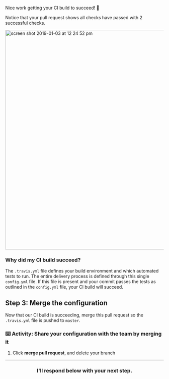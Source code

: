 Nice work getting your CI build to succeed! :tada:

Notice that your pull request shows all checks have passed with 2 successful checks.

<img width="696" alt="screen shot 2019-01-03 at 12 24 52 pm" src="https://user-images.githubusercontent.com/6351798/50661613-e7199000-0f60-11e9-8bbf-a81e9654ced8.png">

### Why did my CI build succeed?

The `.travis.yml` file defines your build environment and which automated tests to run. The entire delivery process is defined through this single `config.yml` file. If this file is present and your commit passes the tests as outlined in the `config.yml` file, your CI build will succeed.

## Step 3: Merge the configuration

Now that our CI build is succeeding, merge this pull request so the `.travis.yml` file is pushed to `master`.

### :keyboard: Activity: Share your configuration with the team by merging it

1. Click **merge pull request**, and delete your branch

<hr>
<h3 align="center">I'll respond below with your next step.</h3>
